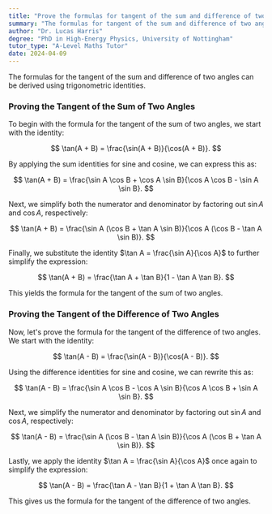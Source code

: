 ```yaml
---
title: "Prove the formulas for tangent of the sum and difference of two angles"
summary: "The formulas for tangent of the sum and difference of two angles can be proven using trigonometric identities."
author: "Dr. Lucas Harris"
degree: "PhD in High-Energy Physics, University of Nottingham"
tutor_type: "A-Level Maths Tutor"
date: 2024-04-09
---
```


The formulas for the tangent of the sum and difference of two angles can be derived using trigonometric identities.

### Proving the Tangent of the Sum of Two Angles

To begin with the formula for the tangent of the sum of two angles, we start with the identity:

$$
\tan(A + B) = \frac{\sin(A + B)}{\cos(A + B)}.
$$

By applying the sum identities for sine and cosine, we can express this as:

$$
\tan(A + B) = \frac{\sin A \cos B + \cos A \sin B}{\cos A \cos B - \sin A \sin B}.
$$

Next, we simplify both the numerator and denominator by factoring out $\sin A$ and $\cos A$, respectively:

$$
\tan(A + B) = \frac{\sin A (\cos B + \tan A \sin B)}{\cos A (\cos B - \tan A \sin B)}.
$$

Finally, we substitute the identity $\tan A = \frac{\sin A}{\cos A}$ to further simplify the expression:

$$
\tan(A + B) = \frac{\tan A + \tan B}{1 - \tan A \tan B}.
$$

This yields the formula for the tangent of the sum of two angles.

### Proving the Tangent of the Difference of Two Angles

Now, let's prove the formula for the tangent of the difference of two angles. We start with the identity:

$$
\tan(A - B) = \frac{\sin(A - B)}{\cos(A - B)}.
$$

Using the difference identities for sine and cosine, we can rewrite this as:

$$
\tan(A - B) = \frac{\sin A \cos B - \cos A \sin B}{\cos A \cos B + \sin A \sin B}.
$$

Next, we simplify the numerator and denominator by factoring out $\sin A$ and $\cos A$, respectively:

$$
\tan(A - B) = \frac{\sin A (\cos B - \tan A \sin B)}{\cos A (\cos B + \tan A \sin B)}.
$$

Lastly, we apply the identity $\tan A = \frac{\sin A}{\cos A}$ once again to simplify the expression:

$$
\tan(A - B) = \frac{\tan A - \tan B}{1 + \tan A \tan B}.
$$

This gives us the formula for the tangent of the difference of two angles.
    